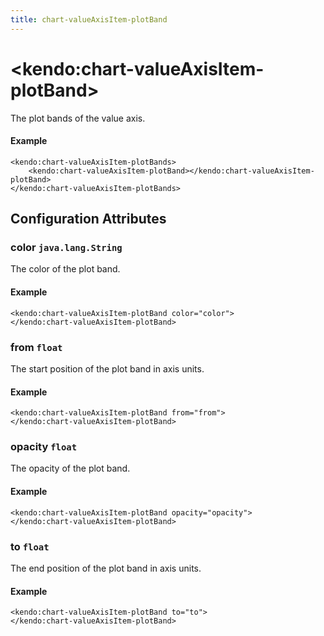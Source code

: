```yaml
---
title: chart-valueAxisItem-plotBand
---
```


# \<kendo:chart-valueAxisItem-plotBand\>

The plot bands of the value axis.

#### Example
    <kendo:chart-valueAxisItem-plotBands>
        <kendo:chart-valueAxisItem-plotBand></kendo:chart-valueAxisItem-plotBand>
    </kendo:chart-valueAxisItem-plotBands>

## Configuration Attributes

### color `java.lang.String`

The color of the plot band.

#### Example
    <kendo:chart-valueAxisItem-plotBand color="color">
    </kendo:chart-valueAxisItem-plotBand>

### from `float`

The start position of the plot band in axis units.

#### Example
    <kendo:chart-valueAxisItem-plotBand from="from">
    </kendo:chart-valueAxisItem-plotBand>

### opacity `float`

The opacity of the plot band.

#### Example
    <kendo:chart-valueAxisItem-plotBand opacity="opacity">
    </kendo:chart-valueAxisItem-plotBand>

### to `float`

The end position of the plot band in axis units.

#### Example
    <kendo:chart-valueAxisItem-plotBand to="to">
    </kendo:chart-valueAxisItem-plotBand>

